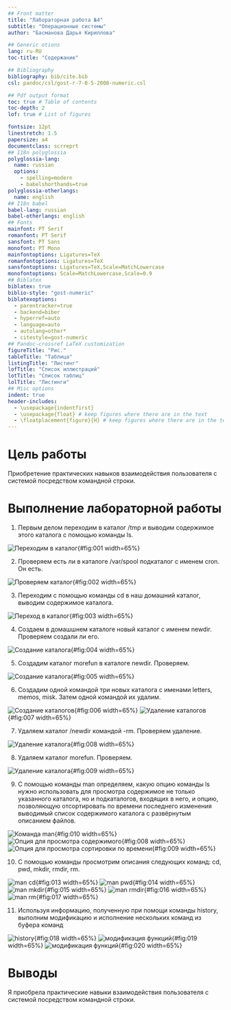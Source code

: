 ```yaml
---
## Front matter
title: "Лабораторная работа №4"
subtitle: "Операционные системы"
author: "Басманова Дарья Кириллова"

## Generic otions
lang: ru-RU
toc-title: "Содержание"

## Bibliography
bibliography: bib/cite.bib
csl: pandoc/csl/gost-r-7-0-5-2008-numeric.csl

## Pdf output format
toc: true # Table of contents
toc-depth: 2
lof: true # List of figures

fontsize: 12pt
linestretch: 1.5
papersize: a4
documentclass: scrreprt
## I18n polyglossia
polyglossia-lang:
  name: russian
  options:
	- spelling=modern
	- babelshorthands=true
polyglossia-otherlangs:
  name: english
## I18n babel
babel-lang: russian
babel-otherlangs: english
## Fonts
mainfont: PT Serif
romanfont: PT Serif
sansfont: PT Sans
monofont: PT Mono
mainfontoptions: Ligatures=TeX
romanfontoptions: Ligatures=TeX
sansfontoptions: Ligatures=TeX,Scale=MatchLowercase
monofontoptions: Scale=MatchLowercase,Scale=0.9
## Biblatex
biblatex: true
biblio-style: "gost-numeric"
biblatexoptions:
  - parentracker=true
  - backend=biber
  - hyperref=auto
  - language=auto
  - autolang=other*
  - citestyle=gost-numeric
## Pandoc-crossref LaTeX customization
figureTitle: "Рис."
tableTitle: "Таблица"
listingTitle: "Листинг"
lofTitle: "Список иллюстраций"
lotTitle: "Список таблиц"
lolTitle: "Листинги"
## Misc options
indent: true
header-includes:
  - \usepackage{indentfirst}
  - \usepackage{float} # keep figures where there are in the text
  - \floatplacement{figure}{H} # keep figures where there are in the text
---
```


# Цель работы

Приобретение практических навыков взаимодействия пользователя с системой посредством командной строки.


# Выполнение лабораторной работы


1) Первым делом переходим в каталог /tmp и выводим содержимое этого каталога с помощью команды ls.

![Переходим в каталог](image/1.png){#fig:001 width=65%}


2) Проверяем есть ли в каталоге /var/spool подкаталог с именем cron. Он есть.

![Проверяем каталог](image/5.png){#fig:002 width=65%}


3) Переходим с помощью команды cd в наш домашний каталог, выводим содержимое каталога. 

![Переход в каталог](image/6.png){#fig:003 width=65%}


4) Создаем в домашшнем каталоге новый каталог с именем newdir. Проверяем создали ли его. 

![Создание каталога](image/7.png){#fig:004 width=65%}


5) Создадим каталог morefun в каталоге newdir. Проверяем. 

![Создание каталога](image/8.png){#fig:005 width=65%}


6) Создадим одной командой три новых каталога с именами letters, memos, misk. Затем одной командой их удалим. 

![Создание каталогов](image/9.png){#fig:006 width=65%}
![Удаление каталогов](image/10.png){#fig:007 width=65%}


7) Удаляем каталог /newdir командой -rm. Проверяем удаление.

![Удаление каталога](image/22.png){#fig:008 width=65%}


8) Удаляем каталог morefun. Проверяем.

![Удаление каталога](image/10.png){#fig:009 width=65%}


9) С помощью команды man определяем, какую опцию команды ls нужно использовать для просмотра содержимое не только указанного каталога, но и подкаталогов, входящих в него, и опцию, позволяющую отсортировать по времени последнего изменения выводимый список содержимого каталога с развёрнутым описанием файлов.

![Команда man](image/11.png){#fig:010 width=65%}
![Опция для просмотра содержимого](image/11.png){#fig:008 width=65%}
![Опция для просмотра сортировки по времени](image/12.png){#fig:009 width=65%}

10) С помощью команды просмотрим описания следующих команд: cd, pwd, mkdir, rmdir, rm. 

![man cd](image/15.png){#fig:013 width=65%}
![man pwd](image/14.png){#fig:014 width=65%}
![man mkdir](image/16.png){#fig:015 width=65%}
![man rmdir](image/17.png){#fig:016 width=65%}
![man rm](image/18.png){#fig:017 width=65%}


11) Используя информацию, полученную при помощи команды history, выполним модификацию и исполнение нескольких команд из буфера команд

![history](image/19.png){#fig:018 width=65%}
![модификация функций](image/20.png){#fig:019 width=65%}
![модификация функций](image/21.png){#fig:020 width=65%}

# Выводы

Я приобрела практические навыки взаимодействия пользователя с системой посредством командной строки.

